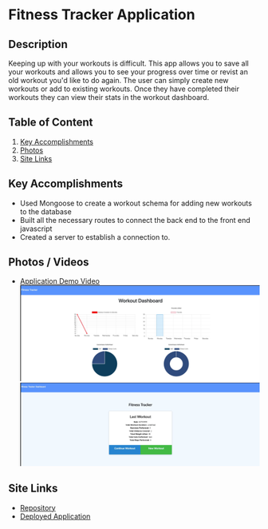 # Fitness Tracker Application

## Description
Keeping up with your workouts is difficult. This app allows you to save all your workouts and allows you to see your progress over time or revist an old workout you'd like to do again. The user can simply create new workouts or add to existing workouts. Once they have completed their workouts they can view their stats in the workout dashboard. 

## Table of Content

1. [Key Accomplishments](#accomplishments) 
2. [Photos](#photos)
3. [Site Links](#siteLinks)

<a name="accomplishments"></a>
## Key Accomplishments
* Used Mongoose to create a workout schema for adding new workouts to the database
* Built all the necessary routes to connect the back end to the front end javascript
* Created a server to establish a connection to. 

<a name="photos"></a>
## Photos / Videos
* [Application Demo Video](https://vimeo.com/432276467)
![Home Page](/public/images/Fitness-Tracker-Home.jpg)
![Stats Page](/public/images/Fitness-Tracker-Stats.jpg)

<a name="siteLinks"></a>
## Site Links
* [Repository](https://github.com/tlatta13/fitness-tracker.git)
* [Deployed Application](https://infinite-eyrie-87287.herokuapp.com/)
